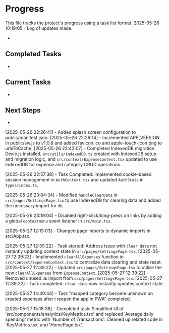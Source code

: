 # Progress

This file tracks the project's progress using a task list format.
2025-05-26 10:19:05 - Log of updates made.

-

## Completed Tasks

-

## Current Tasks

-

## Next Steps

-

[2025-05-26 22:26:41] - Added splash screen configuration to public/manifest.json.
[2025-05-26 22:29:14] - Incremented APP_VERSION in public/sw.js to v1.0.8 and added favicon.ico and apple-touch-icon.png to urlsToCache.
[2025-05-26 22:43:07] - Completed IndexedDB migration: Dexie.js installed, `src/utils/indexedDB.ts` created with IndexedDB setup and migration logic, and `src/context/ExpenseContext.tsx` updated to use IndexedDB for expense and category CRUD operations.

[2025-05-26 22:57:38] - Task Completed: Implemented cookie-based session management in `AuthContext.tsx` and updated `AuthState` in `types/index.ts`.

[2025-05-26 23:04:34] - Modified `handleClearData` in `src/pages/SettingsPage.tsx` to use IndexedDB for clearing data and added the necessary import for `db`.

[2025-05-26 23:19:04] - Disabled right-click/long-press on links by adding a global `contextmenu` event listener in `src/main.tsx`.

[2025-05-27 12:13:03] - Changed page imports to dynamic imports in src/App.tsx.

[2025-05-27 12:39:22] - Task started: Address issue with `clear data` not instantly updating context state in `src/pages/SettingsPage.tsx`.
[2025-05-27 12:39:22] - Implemented `clearAllExpenses` function in `src/context/ExpenseContext.tsx` to centralize data clearing and state reset.
[2025-05-27 12:39:22] - Updated `src/pages/SettingsPage.tsx` to utilize the new `clearAllExpenses` from `ExpenseContext`.
[2025-05-27 12:39:22] - Removed unused `db` import from `src/pages/SettingsPage.tsx`.
[2025-05-27 12:39:22] - Task completed: `clear data` now instantly updates context state.

[2025-05-27 14:40:44] - Task "mapped category become unknown on created expenses after i reopen the app in PWA" completed.

[2025-05-27 15:18:38] - Completed task: Simplified UI of 'src/components/analytics/KeyMetrics.tsx' and replaced 'Average daily spending' metric with 'Number of Transactions'. Cleaned up related code in 'KeyMetrics.tsx' and 'HomePage.tsx'.
